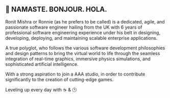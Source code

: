 ## 👋 NAMASTE. BONJOUR. HOLA.

Ronit Mishra or Ronnie (as he prefers to be called) is a dedicated, agile, and passionate software engineer hailing from the UK with 6 years of professional software engineering experience under his belt in designing, developing, deploying, and maintaining scalable enterprise applications.

A true polyglot, who follows the various software development philosophies and design patterns to bring the virtual world to life through the seamless integration of real-time graphics, immersive physics simulations, and sophisticated artificial intelligence.

With a strong aspiration to join a AAA studio, in order to contribute significantly to the creation of cutting-edge games.

Leveling up every day with ☕ & 🕒
